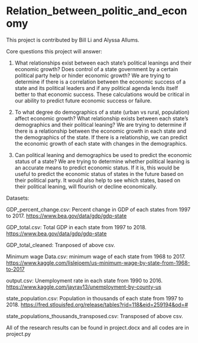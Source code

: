 # Relation_between_politic_and_economy

This project is contributed by Bill Li and Alyssa Allums.

Core questions this project will answer:

1) What relationships exist between each state’s political leanings and their economic growth? Does control of a state government by a certain political party help or hinder economic growth? We are trying to determine if there is a correlation between the economic success of a state and its political leaders and if any political agenda lends itself better to that economic success. These calculations would be critical in our ability to predict future economic success or failure.

2) To what degree do demographics of a state (urban vs rural, population) affect economic growth? What relationship exists between each state’s demographics and their political leaning? We are trying to determine if there is a relationship between the economic growth in each state and the demographics of the state. If there is a relationship, we can predict the economic growth of each state with changes in the demographics.
      
3) Can political leaning and demographics be used to predict the economic status of a state? We are trying to determine whether political leaning is an accurate means to predict economic status. If it is, this would be useful to predict the economic status of states in the future based on their political party. It would also help to see which states, based on their political leaning, will flourish or decline economically.


Datasets:

GDP_percent_change.csv: Percent change in GDP of each states from 1997 to 2017. https://www.bea.gov/data/gdp/gdp-state

GDP_total.csv: Total GDP in each state from 1997 to 2018. https://www.bea.gov/data/gdp/gdp-state

GDP_total_cleaned: Tranposed of above csv.

Minimum wage Data.csv: minimum wage of each state from 1968 to 2017. https://www.kaggle.com/lislejoem/us-minimum-wage-by-state-from-1968-to-2017

output.csv: Unemployment rate in each state from 1990 to 2016. https://www.kaggle.com/jayrav13/unemployment-by-county-us

state_population.csv: Population in thousands of each state from 1997 to 2018. https://fred.stlouisfed.org/release/tables?rid=118&eid=259194&od=#

state_populations_thousands_transposed.csv: Transposed of above csv.

All of the research results can be found in project.docx and all codes are in project.py

